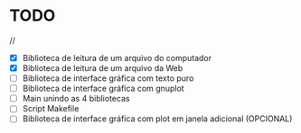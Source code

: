 # TODO
//
- [x] Biblioteca de leitura de um arquivo do computador
- [x] Biblioteca de leitura de um arquivo da Web
- [ ] Biblioteca de interface gráfica com texto puro
- [ ] Biblioteca de interface gráfica com gnuplot
- [ ] Main unindo as 4 bibliotecas
- [ ] Script Makefile
- [ ] Biblioteca de interface gráfica com plot em janela adicional (OPCIONAL)
